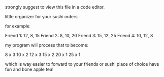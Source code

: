 strongly suggest to view this file in a code editor.

little organizer for your sushi orders

for example:

Friend 1: 12, 8, 15
Friend 2: 8, 10, 20
Friend 3: 15, 12, 25
Friend 4: 10, 12, 8

my program will process that to become:

8 x 3
10 x 2
12 x 3
15 x 2
20 x 1
25 x 1

which is way easier to forward to your friends or sushi place of choice
have fun and bone apple tea!
